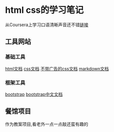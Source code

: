# html css的学习笔记
从Coursera上学习口语清晰声音还不错[链接](https://www.coursera.org/learn/html-css-javascript-for-web-developers/home/week/1)
## 工具网站
### 基础工具
[html文档](https://www.itbook.team/book/html/HTMLJiChu/HTMLCSS.html)
[css文档](https://www.w3school.com.cn/css/css_link.asp)
[不带广告的css文档](https://developer.mozilla.org/zh-CN/docs/Learn/CSS)
[markdown文档](https://www.markdown.xyz/basic-syntax/#links)
### 框架工具
[bootstrap](https://getbootstrap.com/docs/5.3/getting-started/introduction/)
[bootstrap中文文档](https://itmyhome.com/bootstrap/components/components.html#alerts)
## 餐馆项目
作为教案项目,看老外一点一点敲还蛮有趣的

